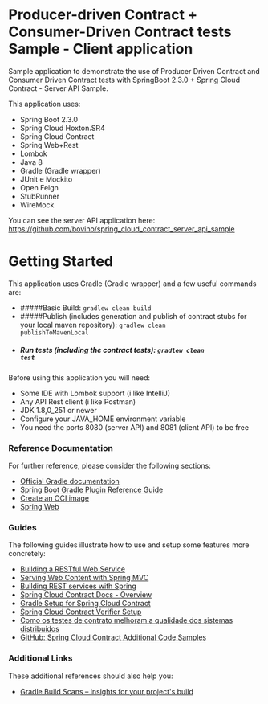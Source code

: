 # Producer-driven Contract + Consumer-Driven Contract tests Sample - Client application
Sample application to demonstrate the use of Producer Driven Contract and Consumer Driven Contract tests with SpringBoot 2.3.0 + Spring Cloud Contract - Server API Sample.

This application uses:

- Spring Boot 2.3.0
- Spring Cloud Hoxton.SR4
- Spring Cloud Contract
- Spring Web+Rest
- Lombok
- Java 8
- Gradle (Gradle wrapper)
- JUnit e Mockito
- Open Feign
- StubRunner
- WireMock

You can see the server API application here: https://github.com/bovino/spring_cloud_contract_server_api_sample

# Getting Started
This application uses Gradle (Gradle wrapper) and a few useful commands are:

- #####Basic Build: <code>gradlew clean build</code>
- #####Publish (includes generation and publish of contract stubs for your local maven repository): <code>gradlew clean publishToMavenLocal</code>
- ##### Run tests (including the contract tests): <code>gradlew clean test</code>

Before using this application you will need:

- Some IDE with Lombok support (i like IntelliJ)
- Any API Rest client (i like Postman)
- JDK 1.8,0_251 or newer
- Configure your JAVA_HOME environment variable
- You need the ports 8080 (server API) and 8081 (client API) to be free

### Reference Documentation
For further reference, please consider the following sections:

* [Official Gradle documentation](https://docs.gradle.org)
* [Spring Boot Gradle Plugin Reference Guide](https://docs.spring.io/spring-boot/docs/2.3.0.RELEASE/gradle-plugin/reference/html/)
* [Create an OCI image](https://docs.spring.io/spring-boot/docs/2.3.0.RELEASE/gradle-plugin/reference/html/#build-image)
* [Spring Web](https://docs.spring.io/spring-boot/docs/2.3.0.RELEASE/reference/htmlsingle/#boot-features-developing-web-applications)

### Guides
The following guides illustrate how to use and setup some features more concretely:

* [Building a RESTful Web Service](https://spring.io/guides/gs/rest-service/)
* [Serving Web Content with Spring MVC](https://spring.io/guides/gs/serving-web-content/)
* [Building REST services with Spring](https://spring.io/guides/tutorials/bookmarks/)
* [Spring Cloud Contract Docs - Overview](https://spring.io/projects/spring-cloud-contract#overview)
* [Gradle Setup for Spring Cloud Contract](https://cloud.spring.io/spring-cloud-contract/reference/html/gradle-project.html)
* [Spring Cloud Contract Verifier Setup](https://cloud.spring.io/spring-cloud-contract/spring-cloud-contract.html#_spring_cloud_contract_verifier_setup)
* [Como os testes de contrato melhoram a qualidade dos sistemas distribuídos](https://www.infoq.com/br/articles/contract-testing-spring-cloud-contract/)
* [GitHub: Spring Cloud Contract Additional Code Samples](https://github.com/spring-cloud-samples/spring-cloud-contract-samples)

### Additional Links
These additional references should also help you:

* [Gradle Build Scans – insights for your project's build](https://scans.gradle.com#gradle)





